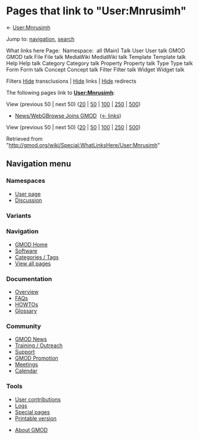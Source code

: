 <div id="mw-page-base" class="noprint">

</div>

<div id="mw-head-base" class="noprint">

</div>

<div id="content" class="mw-body" role="main">

<span id="top"></span>

<div id="mw-js-message" style="display:none;">

</div>



# <span dir="auto">Pages that link to "User:Mnrusimh"</span>

<div id="bodyContent">

<div id="contentSub">

← [User:Mnrusimh](/wiki/User:Mnrusimh "User:Mnrusimh")

</div>

<div id="jump-to-nav" class="mw-jump">

Jump to: [navigation](#mw-navigation), [search](#p-search)

</div>

<div id="mw-content-text">

What links here Page:  Namespace:  all (Main) Talk User User talk GMOD
GMOD talk File File talk MediaWiki MediaWiki talk Template Template talk
Help Help talk Category Category talk Property Property talk Type Type
talk Form Form talk Concept Concept talk Filter Filter talk Widget
Widget talk

Filters
[Hide](/mediawiki/index.php?title=Special:WhatLinksHere/User:Mnrusimh&hidetrans=1 "Special:WhatLinksHere/User:Mnrusimh")
transclusions \|
[Hide](/mediawiki/index.php?title=Special:WhatLinksHere/User:Mnrusimh&hidelinks=1 "Special:WhatLinksHere/User:Mnrusimh")
links \|
[Hide](/mediawiki/index.php?title=Special:WhatLinksHere/User:Mnrusimh&hideredirs=1 "Special:WhatLinksHere/User:Mnrusimh")
redirects

The following pages link to
**[User:Mnrusimh](/wiki/User:Mnrusimh "User:Mnrusimh")**:

View (previous 50 \| next 50)
([20](/mediawiki/index.php?title=Special:WhatLinksHere/User:Mnrusimh&limit=20 "Special:WhatLinksHere/User:Mnrusimh")
\|
[50](/mediawiki/index.php?title=Special:WhatLinksHere/User:Mnrusimh&limit=50 "Special:WhatLinksHere/User:Mnrusimh")
\|
[100](/mediawiki/index.php?title=Special:WhatLinksHere/User:Mnrusimh&limit=100 "Special:WhatLinksHere/User:Mnrusimh")
\|
[250](/mediawiki/index.php?title=Special:WhatLinksHere/User:Mnrusimh&limit=250 "Special:WhatLinksHere/User:Mnrusimh")
\|
[500](/mediawiki/index.php?title=Special:WhatLinksHere/User:Mnrusimh&limit=500 "Special:WhatLinksHere/User:Mnrusimh"))

- [News/WebGBrowse Joins
  GMOD](/wiki/News/WebGBrowse_Joins_GMOD "News/WebGBrowse Joins GMOD") ‎
  <span class="mw-whatlinkshere-tools">([←
  links](/mediawiki/index.php?title=Special:WhatLinksHere&target=News%2FWebGBrowse+Joins+GMOD "Special:WhatLinksHere"))</span>

View (previous 50 \| next 50)
([20](/mediawiki/index.php?title=Special:WhatLinksHere/User:Mnrusimh&limit=20 "Special:WhatLinksHere/User:Mnrusimh")
\|
[50](/mediawiki/index.php?title=Special:WhatLinksHere/User:Mnrusimh&limit=50 "Special:WhatLinksHere/User:Mnrusimh")
\|
[100](/mediawiki/index.php?title=Special:WhatLinksHere/User:Mnrusimh&limit=100 "Special:WhatLinksHere/User:Mnrusimh")
\|
[250](/mediawiki/index.php?title=Special:WhatLinksHere/User:Mnrusimh&limit=250 "Special:WhatLinksHere/User:Mnrusimh")
\|
[500](/mediawiki/index.php?title=Special:WhatLinksHere/User:Mnrusimh&limit=500 "Special:WhatLinksHere/User:Mnrusimh"))

</div>

<div class="printfooter">

Retrieved from
"<http://gmod.org/wiki/Special:WhatLinksHere/User:Mnrusimh>"

</div>

<div id="catlinks" class="catlinks catlinks-allhidden">

</div>

<div class="visualClear">

</div>

</div>

</div>

<div id="mw-navigation">

## Navigation menu

<div id="mw-head">



<div id="left-navigation">

<div id="p-namespaces" class="vectorTabs" role="navigation"
aria-labelledby="p-namespaces-label">

### Namespaces

- <span id="ca-nstab-user"><a href="/wiki/User:Mnrusimh" accesskey="c"
  title="View the user page [c]">User page</a></span>
- <span id="ca-talk"><a
  href="/mediawiki/index.php?title=User_talk:Mnrusimh&amp;action=edit&amp;redlink=1"
  accesskey="t"
  title="Discussion about the content page [t]">Discussion</a></span>

</div>

<div id="p-variants" class="vectorMenu emptyPortlet" role="navigation"
aria-labelledby="p-variants-label">

### 

### Variants[](#)

<div class="menu">

</div>

</div>

</div>





</div>

</div>

</div>

<div id="mw-panel">

<div id="p-logo" role="banner">

<a href="/wiki/Main_Page"
style="background-image: url(http://gmod.org/images/GMOD-cogs.png);"
title="Visit the main page"></a>

</div>

<div id="p-Navigation" class="portal" role="navigation"
aria-labelledby="p-Navigation-label">

### Navigation

<div class="body">

- <span id="n-GMOD-Home">[GMOD Home](/wiki/Main_Page)</span>
- <span id="n-Software">[Software](/wiki/GMOD_Components)</span>
- <span id="n-Categories-.2F-Tags">[Categories /
  Tags](/wiki/Categories)</span>
- <span id="n-View-all-pages">[View all
  pages](/wiki/Special:AllPages)</span>

</div>

</div>

<div id="p-Documentation" class="portal" role="navigation"
aria-labelledby="p-Documentation-label">

### Documentation

<div class="body">

- <span id="n-Overview">[Overview](/wiki/Overview)</span>
- <span id="n-FAQs">[FAQs](/wiki/Category:FAQ)</span>
- <span id="n-HOWTOs">[HOWTOs](/wiki/Category:HOWTO)</span>
- <span id="n-Glossary">[Glossary](/wiki/Glossary)</span>

</div>

</div>

<div id="p-Community" class="portal" role="navigation"
aria-labelledby="p-Community-label">

### Community

<div class="body">

- <span id="n-GMOD-News">[GMOD News](/wiki/GMOD_News)</span>
- <span id="n-Training-.2F-Outreach">[Training /
  Outreach](/wiki/Training_and_Outreach)</span>
- <span id="n-Support">[Support](/wiki/Support)</span>
- <span id="n-GMOD-Promotion">[GMOD
  Promotion](/wiki/GMOD_Promotion)</span>
- <span id="n-Meetings">[Meetings](/wiki/Meetings)</span>
- <span id="n-Calendar">[Calendar](/wiki/Calendar)</span>

</div>

</div>

<div id="p-tb" class="portal" role="navigation"
aria-labelledby="p-tb-label">

### Tools

<div class="body">

- <span id="t-contributions">[User
  contributions](/wiki/Special:Contributions/Mnrusimh "A list of contributions of this user")</span>
- <span id="t-log">[Logs](/wiki/Special:Log/Mnrusimh)</span>
- <span id="t-specialpages"><a href="/wiki/Special:SpecialPages" accesskey="q"
  title="A list of all special pages [q]">Special pages</a></span>
- <span id="t-print"><a
  href="/mediawiki/index.php?title=Special:WhatLinksHere/User:Mnrusimh&amp;printable=yes"
  rel="alternate" accesskey="p"
  title="Printable version of this page [p]">Printable version</a></span>

</div>

</div>

</div>

</div>

<div id="footer" role="contentinfo">

- <span id="footer-places-about">[About
  GMOD](/wiki/GMOD:About "GMOD:About")</span>

<!-- -->






</div>
